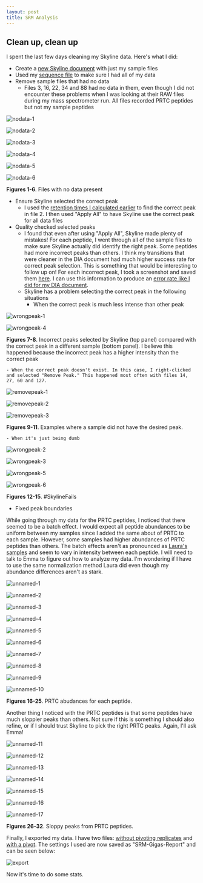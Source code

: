 ```yaml
---
layout: post
title: SRM Analysis
---
```


## Clean up, clean up

I spent the last few days cleaning my Skyline data. Here's what I did:

- Create a [new Skyline document](http://owl.fish.washington.edu/spartina/DNR_SRM_20170728/Analyses/2017-08-31-Gigas-SRM-ReplicatesOnly.sky.zip) with just my sample files
- Used my [sequence file](https://github.com/RobertsLab/project-oyster-oa/blob/master/analyses/DNR_SRM_20170902/2017-07-28-SRM-Sequence-File.xlsx) to make sure I had all of my data
- Remove sample files that had no data
  - Files 3, 16, 22, 34 and 88 had no data in them, even though I did not encounter these problems when I was looking at their RAW files during my mass spectrometer run. All files recorded PRTC peptides but not my sample peptides

![nodata-1](https://user-images.githubusercontent.com/22335838/30078327-b91d6760-9231-11e7-8c18-bf195c46054a.png)

![nodata-2](https://user-images.githubusercontent.com/22335838/30078325-b9112b26-9231-11e7-95a6-c228865a1eb6.png)

![nodata-3](https://user-images.githubusercontent.com/22335838/30078323-b9092a0c-9231-11e7-980b-51a126aa80e9.png)

![nodata-4](https://user-images.githubusercontent.com/22335838/30078324-b90aee82-9231-11e7-8234-601dd7d156e7.png)

![nodata-5](https://user-images.githubusercontent.com/22335838/30078328-b91de820-9231-11e7-9bb5-996d50f5a99b.png)

![nodata-6](https://user-images.githubusercontent.com/22335838/30078330-b9498502-9231-11e7-8288-e3fbe3d8cc10.png)

**Figures 1-6**. Files with no data present

- Ensure Skyline selected the correct peak
  - I used the [retention times I calculated earlier](https://yaaminiv.github.io/SRM-Assay-Day2/) to find the correct peak in file 2. I then used "Apply All" to have Skyline use the correct peak for all data files
- Quality checked selected peaks
  - I found that even after using "Apply All", Skyline made plenty of mistakes! For each peptide, I went through all of the sample files to make sure Skyline actually did identify the right peak. Some peptides had more incorrect peaks than others. I think my transitions that were cleaner in the DIA document had much higher success rate for correct peak selection. This is something that would be interesting to follow up on! For each incorrect peak, I took a screenshot and saved them [here](https://github.com/RobertsLab/project-oyster-oa/tree/master/images/2017-08-31-Skyline-Cleaning-Screenshots). I can use this information to produce an [error rate like I did for my DIA document](https://yaaminiv.github.io/Skyline-Error-Checking-Round2/).
  - Skyline has a problem selecting the correct peak in the following situations
    - When the correct peak is much less intense than other peak
    
![wrongpeak-1](https://user-images.githubusercontent.com/22335838/30078607-a047962e-9232-11e7-9865-c5a8a049daff.png)

![wrongpeak-4](https://user-images.githubusercontent.com/22335838/30078618-a98bdeb6-9232-11e7-8fe5-dbfa772a2071.png) 

**Figures 7-8**. Incorrect peaks selected by Skyline (top panel) compared with the correct peak in a different sample (bottom panel). I believe this happened because the incorrect peak has a higher intensity than the correct peak
   
    - When the correct peak doesn't exist. In this case, I right-clicked and selected "Remove Peak." This happened most often with files 14, 27, 60 and 127.
    
![removepeak-1](https://user-images.githubusercontent.com/22335838/30078879-33b99542-9233-11e7-84cf-3f52f0e2ec79.png)

![removepeak-2](https://user-images.githubusercontent.com/22335838/30078878-33a725ec-9233-11e7-9890-4daebac7e124.png)

![removepeak-3](https://user-images.githubusercontent.com/22335838/30078877-33a59254-9233-11e7-9002-960cd2aa25e4.png)

**Figures 9-11**. Examples where a sample did not have the desired peak.
    
    - When it's just being dumb
    
![wrongpeak-2](https://user-images.githubusercontent.com/22335838/30078906-50538d84-9233-11e7-819b-a486507a4e1d.png)

![wrongpeak-3](https://user-images.githubusercontent.com/22335838/30078907-5053d0fa-9233-11e7-8ab5-4e26cd912c92.png)

![wrongpeak-5](https://user-images.githubusercontent.com/22335838/30078909-505c8c7c-9233-11e7-8aeb-4199ebe00a06.png)

![wrongpeak-6](https://user-images.githubusercontent.com/22335838/30078908-5057ac84-9233-11e7-9fb0-530f6339dc5c.png)
    
 **Figures 12-15**. #SkylineFails
 
 - Fixed peak boundaries
 
While going through my data for the PRTC peptides, I noticed that there seemed to be a batch effect. I would expect all peptide abundances to be uniform between my samples since I added the same about of PRTC to each sample. However, some samples had higher abundances of PRTC peptides than others. The batch effects aren't as pronounced as [Laura's samples](https://github.com/laurahspencer/Geoduck-DNR/issues/1) and seem to vary in intensity between each peptide. I will need to talk to Emma to figure out how to analyze my data. I'm wondering if I have to use the same normalization method Laura did even though my abundance differences aren't as stark.

![unnamed-1](https://user-images.githubusercontent.com/22335838/30079204-4a929cfe-9234-11e7-83f5-ad7329963ac2.png)

![unnamed-2](https://user-images.githubusercontent.com/22335838/30079200-4a8c46f6-9234-11e7-9d5b-5b902456ee4c.png)

![unnamed-3](https://user-images.githubusercontent.com/22335838/30079202-4a8c9570-9234-11e7-9c46-d8124a1eeec3.png)

![unnamed-4](https://user-images.githubusercontent.com/22335838/30079203-4a8fbf5c-9234-11e7-9497-a011b09dbb87.png)

![unnamed-5](https://user-images.githubusercontent.com/22335838/30079201-4a8c2cd4-9234-11e7-9c47-dea0c6e50b7a.png)

![unnamed-6](https://user-images.githubusercontent.com/22335838/30079205-4aa58ab2-9234-11e7-9b02-4b252fdc31f6.png)

![unnamed-7](https://user-images.githubusercontent.com/22335838/30079209-4abeb44c-9234-11e7-9ea4-ad620d945ca0.png)

![unnamed-8](https://user-images.githubusercontent.com/22335838/30079206-4aa858c8-9234-11e7-9706-03ed3e7705eb.png)

![unnamed-9](https://user-images.githubusercontent.com/22335838/30079207-4aada4f4-9234-11e7-9a14-00251b60d662.png)

![unnamed-10](https://user-images.githubusercontent.com/22335838/30079208-4ab51932-9234-11e7-81c7-88cfcc08cc01.png)

**Figures 16-25**. PRTC abudances for each peptide.

Another thing I noticed with the PRTC peptides is that some peptides have much sloppier peaks than others. Not sure if this is something I should also refine, or if I should trust Skyline to pick the right PRTC peaks. Again, I'll ask Emma!

![unnamed-11](https://user-images.githubusercontent.com/22335838/30079404-f0560a7c-9234-11e7-9e01-cbcc436d4d60.png)

![unnamed-12](https://user-images.githubusercontent.com/22335838/30079403-f0544278-9234-11e7-8872-774f80e4ce0e.png)

![unnamed-13](https://user-images.githubusercontent.com/22335838/30079407-f0682874-9234-11e7-99b5-4c1c534a0cbe.png)

![unnamed-14](https://user-images.githubusercontent.com/22335838/30079402-f050b522-9234-11e7-9a27-3a357831b555.png)

![unnamed-15](https://user-images.githubusercontent.com/22335838/30079405-f0650cac-9234-11e7-8a84-f1af13808976.png)

![unnamed-16](https://user-images.githubusercontent.com/22335838/30079406-f065e96a-9234-11e7-8e96-f47acaf78b76.png)

![unnamed-17](https://user-images.githubusercontent.com/22335838/30079408-f06bd1d6-9234-11e7-8451-312ed2340eb8.png)

**Figures 26-32**. Sloppy peaks from PRTC peptides.

Finally, I exported my data. I have two files: [without pivoting replicates](http://owl.fish.washington.edu/spartina/DNR_SRM_20170728/Analyses/2017-09-02-Gigas-SRM-ReplicatesOnly-NoPivot-Report.csv) and [with a pivot](http://owl.fish.washington.edu/spartina/DNR_SRM_20170728/Analyses/2017-09-02-Gigas-SRM-ReplicatesOnly-Report.csv). The settings I used are now saved as "SRM-Gigas-Report" and can be seen below:

![export](https://user-images.githubusercontent.com/22335838/30079508-440c25a2-9235-11e7-9629-a1e004d3b922.png)

Now it's time to do some stats.
